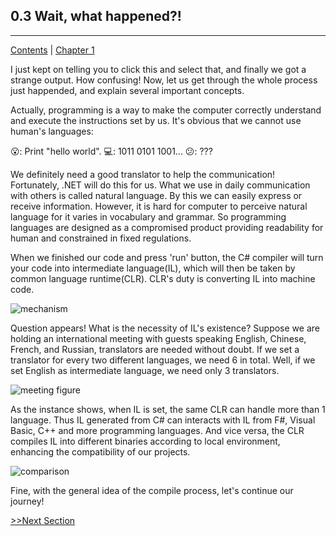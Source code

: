 ## 0.3 Wait, what happened?!

<hr>

[Contents](/Contents.md) | [Chapter 1](../Chatper_1/Chp_1.md)

I just kept on telling you to click this and select that, and finally we got a strange output. How confusing! Now, let us get through the whole process just happended, and explain several important concepts.

Actually, programming is a way to make the computer correctly understand and execute the instructions set by us. It's obvious that we cannot use human's languages:

:open_mouth:: Print "hello world".
:computer:: 1011 0101 1001...
:confused:: ???

We definitely need a good translator to help the communication! Fortunately, .NET will do this for us. What we use in daily communication with others is called natural language. By this we can easily express or receive information. However, it is hard for computer to perceive natural language for it varies in vocabulary and grammar. So programming languages are designed as a compromised product providing readability for human and constrained in fixed regulations.

When we finished our code and press 'run' button, the C# compiler will turn your code into intermediate language(IL), which will then be taken by common language runtime(CLR). CLR's duty is converting IL into machine code.

![mechanism]()

Question appears! What is the necessity of IL's existence? Suppose we are holding an international meeting with guests speaking English, Chinese, French, and Russian, translators are needed without doubt. If we set a translator for every two different languages, we need 6 in total. Well, if we set English as intermediate language, we need only 3 translators.

![meeting figure]()

As the instance shows, when IL is set, the same CLR can handle more than 1 language. Thus IL generated from C# can interacts with IL from F#, Visual Basic, C++ and more programming languages. And vice versa, the CLR compiles IL into different binaries according to local environment, enhancing the compatibility of our projects.

![comparison]()

Fine, with the general idea of the compile process, let's continue our journey!

[>>Next Section](/Chatper_1/Chp_1.md)